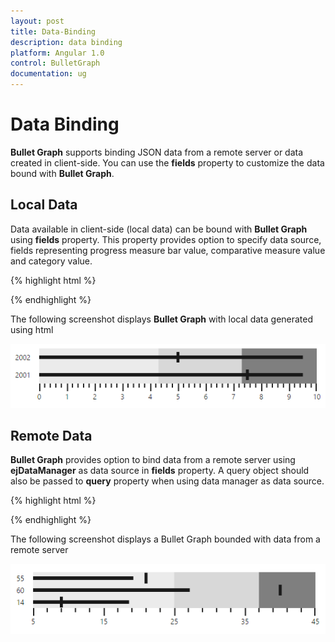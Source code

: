```yaml
---
layout: post
title: Data-Binding
description: data binding
platform: Angular 1.0
control: BulletGraph	
documentation: ug
---
```


# Data Binding

**Bullet Graph** supports binding JSON data from a remote server or data created in client-side. You can use the **fields** property to customize the data bound with **Bullet Graph**.

## Local Data

Data available in client-side (local data) can be bound with **Bullet Graph** using **fields** property. This property provides option to specify data source, fields representing progress measure bar value, comparative measure value and category value.

{% highlight html %}

<html xmlns="http://www.w3.org/1999/xhtml" lang="en" ng-app="BulletGraphApp">
    <head>
        <title>Essential Studio for AngularJS: BulletGraph</title>
        <!--CSS and Script file References -->
    </head>
    <body ng-controller="BulletGraphCtrl">
        <div id="bulletframe">
                 <ej-bulletgraph e-qualitativerangesize="60" e-quantitativescalesettings-location-x="50"
                 e-quantitativescalesettings-location-y="20" e-height="120" e-fields-dataSource="dataSource" e-fields-category="category"
                 e-fields-featureMeasures="value" e-fields-comparativeMeasure="comparativeMeasureValue"></ej-bulletgraph>
        </div>
     <script >
       var localData = [
               {
                   value: 9.5, comparativeMeasureValue: 7.5,
                   category: 2001
               },
               {
                   value: 9.5, comparativeMeasureValue: 5,
                   category: 2002
               }];
           angular.module('BulletGraphApp', ['ejangular'])
             .controller('BulletGraphCtrl', function ($scope) {
                 $scope.dataSource= localData;
                 });
     </script>
     </body>
    </html>






{% endhighlight %}



The following screenshot displays **Bullet Graph** with local data generated using html

![](Data-Binding_images/Data-Binding_img1.png) 

## Remote Data

**Bullet Graph** provides option to bind data from a remote server using **ejDataManager** as data source in **fields** property. A query object should also be passed to **query** property when using data manager as data source.

{% highlight html %}

<html xmlns="http://www.w3.org/1999/xhtml" lang="en" ng-app="BulletGraphApp">
    <head>
        <title>Essential Studio for AngularJS: BulletGraph</title>
        <!--CSS and Script file References -->
    </head>
    <body ng-controller="BulletGraphCtrl">
        <div id="bulletframe">
                 <ej-bulletgraph e-qualitativerangesize="60" e-quantitativescalesettings-location-x="50" e-quantitativescalesettings-minimum="5" e-quantitativescalesettings-maximum="45"
                 e-quantitativescalesettings-interval="10"
                 e-quantitativescalesettings-location-y="20" e-height="120" e-fields-dataSource="dataManger" e-fields-query="query" e-fields-category="ProductID"
                 e-fields-featureMeasures="UnitPrice" e-fields-comparativeMeasure="Quantity">
                 <e-qualitativeranges>
                <e-qualitativerange e-rangeend="25"></e-qualitativerange>
                <e-qualitativerange e-rangeend="37"></e-qualitativerange>
                <e-qualitativerange e-rangeend="45"></e-qualitativerange>
            </e-qualitativeranges>
                 </ej-bulletgraph>
        </div>
             <script >
        var dataManger = ej.DataManager({
                    url: "http://mvc.syncfusion.com/Services/Northwnd.svc/"
                });
               // Query creation
                var query = ej.Query().from("Order_Details").take(3).where("UnitPrice", ej.FilterOperators.greaterThan, 18, false)
                    .where("UnitPrice", ej.FilterOperators.lessThanOrEqual, 40, false)
                    .where("Quantity", ej.FilterOperators.greaterThan, 5, false)
                    .where("Quantity", ej.FilterOperators.lessThanOrEqual, 45, false);
           angular.module('BulletGraphApp', ['ejangular'])
             .controller('BulletGraphCtrl', function ($scope) {
                 $scope.dataManger= dataManger;
                 $scope.query=query;
                 });
     </script>
     </body>
    </html>  

            


{% endhighlight %}



The following screenshot displays a Bullet Graph bounded with data from a remote server

![](Data-Binding_images/Data-Binding_img2.png) 

